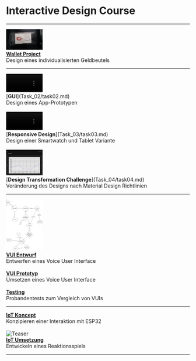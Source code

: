 # Interactive Design Course

---

<img src="Task_01/IMG6.jpg" alt="Teaser" width=100/><br>
[<b>Wallet Project</b>](Task_01/task01.md)<br>
Design eines individualisierten Geldbeutels

---

<video width="100" controls loop>
  <source src="Task_02/preview.mp4" type="video/mp4">
</video><br>
[<b>GUI</b>](Task_02/task02.md)<br>
Design eines App-Prototypen<br>
<br>
<video width="100" controls loop>
  <source src="Task_03/SmartwatchProto.mp4" type="video/mp4">
</video><br>
[<b>Responsive Design</b>](Task_03/task03.md)<br>
Design einer Smartwatch und Tablet Variante<br>
<br>
<img src="Task_04/TabletMaterialDesign.png" alt="Teaser" width=100/><br>
[<b>Design Transformation Challenge</b>](Task_04/task04.md)<br>
Veränderung des Designs nach Material Design Richtlinien

---

<img src="Task_05/VUI.png" alt="Teaser" width=100/><br>
[<b>VUI Entwurf</b>](Task_05/task05.md)<br>
Entwerfen eines Voice User Interface<br>
<br>
[<b>VUI Prototyp</b>](Task_06/task06.md)<br>
Umsetzen eines Voice User Interface<br>
<br>
[<b>Testing</b>](Task_07/task07.md)<br>
Probandentests zum Vergleich von VUIs

---

[<b>IoT Koncept</b>](Task_08/task08.md)<br>
Konzipieren einer Interaktion mit ESP32<br>
<br>
<img src="Task_09/img/Setup.jpg" alt="Teaser" width=100/><br>
[<b>IoT Umsetzung</b>](Task_09/task09.md)<br>
Entwickeln eines Reaktionsspiels

---
